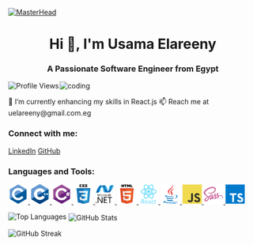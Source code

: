 [![MasterHead](https://media.giphy.com/media/Dh5q0sShxgp13DwrvG/giphy.gif)](https://giphy.com/gifs/scaler-official-dogs-computer-typing-Dh5q0sShxgp13DwrvG)
<h1 align="center">Hi 👋, I'm Usama Elareeny</h1> <h3 align="center">A Passionate Software Engineer from Egypt</h3> <img align="right" alt="coding" width="400" src="https://media.tenor.com/0dO6QUHVSyEAAAAM/yellow-mm.gif"/> <p align="left"> <img src="https://komarev.com/ghpvc/?username=usamaelareeny&label=Profile%20views&color=0e75b6&style=flat" alt="Profile Views" /> </p>
🌱 I’m currently enhancing my skills in React.js
📫 Reach me at uelareeny@gmail.com.eg
<h3 align="left">Connect with me:</h3> <p align="left"> <a href="https://linkedin.com/in/usamaelareeny" target="_blank">LinkedIn</a>  <a href="https://github.com/UsamaElareeny" target="_blank">GitHub</a> </p>
<h3 align="left">Languages and Tools:</h3> <p align="left"> <a href="https://www.cprogramming.com/" target="_blank"> <img src="https://raw.githubusercontent.com/devicons/devicon/master/icons/c/c-original.svg" alt="C" width="40" height="40"/> </a> <a href="https://www.w3schools.com/cpp/" target="_blank"> <img src="https://raw.githubusercontent.com/devicons/devicon/master/icons/cplusplus/cplusplus-original.svg" alt="C++" width="40" height="40"/> </a> <a href="https://www.w3schools.com/cs/" target="_blank"> <img src="https://raw.githubusercontent.com/devicons/devicon/master/icons/csharp/csharp-original.svg" alt="C#" width="40" height="40"/> </a> <a href="https://www.w3schools.com/css/" target="_blank"> <img src="https://raw.githubusercontent.com/devicons/devicon/master/icons/css3/css3-original-wordmark.svg" alt="CSS3" width="40" height="40"/> </a> <a href="https://dotnet.microsoft.com/" target="_blank"> <img src="https://raw.githubusercontent.com/devicons/devicon/master/icons/dot-net/dot-net-original-wordmark.svg" alt=".NET" width="40" height="40"/> </a> <a href="https://www.w3.org/html/" target="_blank"> <img src="https://raw.githubusercontent.com/devicons/devicon/master/icons/html5/html5-original-wordmark.svg" alt="HTML5" width="40" height="40"/> </a> <a href="https://reactjs.org/" target="_blank"> <img src="https://raw.githubusercontent.com/devicons/devicon/master/icons/react/react-original-wordmark.svg" alt="React" width="40" height="40"/> </a> <a href="https://www.java.com" target="_blank"> <img src="https://raw.githubusercontent.com/devicons/devicon/master/icons/java/java-original.svg" alt="Java" width="40" height="40"/> </a> <a href="https://developer.mozilla.org/en-US/docs/Web/JavaScript" target="_blank"> <img src="https://raw.githubusercontent.com/devicons/devicon/master/icons/javascript/javascript-original.svg" alt="JavaScript" width="40" height="40"/> </a> <a href="https://sass-lang.com" target="_blank"> <img src="https://raw.githubusercontent.com/devicons/devicon/master/icons/sass/sass-original.svg" alt="Sass" width="40" height="40"/> </a> <a href="https://www.typescriptlang.org/" target="_blank"> <img src="https://raw.githubusercontent.com/devicons/devicon/master/icons/typescript/typescript-original.svg" alt="TypeScript" width="40" height="40"/> </a> </p>
<p> <img align="left" src="https://github-readme-stats.vercel.app/api/top-langs?username=usamaelareeny&show_icons=true&locale=en&layout=compact" alt="Top Languages" /> </p> <p>&nbsp;<img align="center" src="https://github-readme-stats.vercel.app/api?username=usamaelareeny&show_icons=true&locale=en" alt="GitHub Stats" /></p> <p><img align="center" src="https://github-readme-streak-stats.herokuapp.com/?user=usamaelareeny&" alt="GitHub Streak" /></p>
